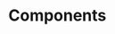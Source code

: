 # Components

<!-- # Components

> Components

## Alerts

## Badge

## Breadcrumb

## Buttons

## Card

## Collapse

## Dropdowns

## Forms

## Images

## Modal

## Navigation

## Popovers

## Tables

## Toasts

## Tooltips -->
